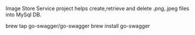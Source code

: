 Image Store Service project helps create,retrieve and delete *.png,*.jpeg files into MySql DB.


brew tap go-swagger/go-swagger
brew install go-swagger